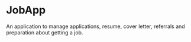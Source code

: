 # JobApp
An application to manage applications, resume, cover letter, referrals and preparation about getting a job.

